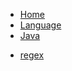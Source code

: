 
<!-- docs/_sidebar.md -->
<!-- 文件路径前不要带./ -->

* [Home](/)
* [Language](/Language/)
* [Java](/Language/Java.md)
<!-- * [MySQL](/Language/MySQL.md) -->
<!-- * [DesignPattern](/Language/DesignPattern.md) -->
* [regex](/Language/regex.md)
